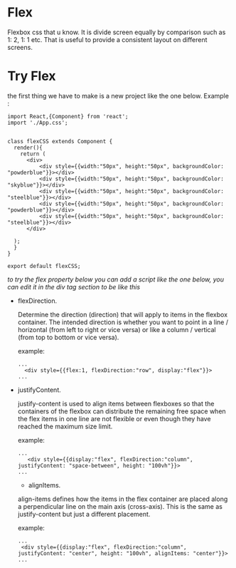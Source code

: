 # Flex

  Flexbox css that u know. It is divide screen equally by comparison such as 1: 2, 1: 1 etc. That is useful to provide a consistent layout on different screens.

# Try Flex

the first thing we have to make is a new project like the one below.
  Example : 
  ```
  import React,{Component} from 'react';
  import './App.css';


class flexCSS extends Component {
    render(){
      return (
        <div>
            <div style={{width:"50px", height:"50px", backgroundColor: "powderblue"}}></div>
            <div style={{width:"50px", height:"50px", backgroundColor: "skyblue"}}></div>
            <div style={{width:"50px", height:"50px", backgroundColor: "steelblue"}}></div>
            <div style={{width:"50px", height:"50px", backgroundColor: "powderblue"}}></div>
            <div style={{width:"50px", height:"50px", backgroundColor: "steelblue"}}></div>
        </div>
        
    );
    } 
  }
  
  export default flexCSS;
  ```
  
  *to try the flex property below you can add a script like the one below, you can edit it in the div tag section to be like this*
  
- flexDirection.

  Determine the direction (direction) that will apply to items in the flexbox container. The intended direction is whether you want to point in a line / horizontal (from left to right or vice versa) or like a column / vertical (from top to bottom or vice versa).
  
  example:
  ```
  ...
    <div style={{flex:1, flexDirection:"row", display:"flex"}}>
  ...
  ```
 
- justifyContent.

  justify-content is used to align items between flexboxes so that the containers of the flexbox can distribute the remaining free space when the flex items in one line are not flexible or even though they have reached the maximum size limit.
  
  example:
  ```
  ...
     <div style={{display:"flex", flexDirection:"column", justifyContent: "space-between", height: "100vh"}}>
  ...
  ```
  
  - alignItems.

  align-items defines how the items in the flex container are placed along a perpendicular line on the main axis (cross-axis). This is the same as justify-content but just a different placement.
  
  example:
  ```
  ...
   <div style={{display:"flex", flexDirection:"column", justifyContent: "center", height: "100vh", alignItems: "center"}}>
  ...
  ```
 
